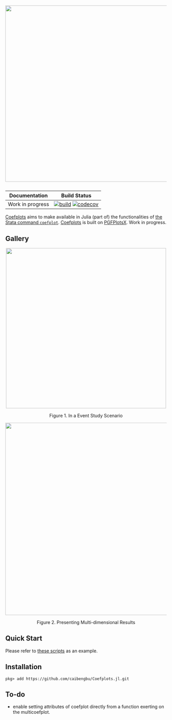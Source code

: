 <h1>
  <p align="center">
    <img width="550" src="https://raw.githubusercontent.com/caibengbu/Coefplots.jl/main/assets/logo.svg">
  </p>
</h1>

| **Documentation**                                                               | **Build Status**                                                                                |
|:-------------------------------------------------------------------------------:|:-----------------------------------------------------------------------------------------------:|
| Work in progress | [![build](https://github.com/caibengbu/Coefplots.jl/actions/workflows/ci.yml/badge.svg)](https://github.com/caibengbu/Coefplots.jl/actions/workflows/ci.yml) [![codecov](https://codecov.io/gh/caibengbu/Coefplots.jl/branch/main/graph/badge.svg)](https://codecov.io/gh/caibengbu/Coefplots.jl)|



[Coefplots](https://github.com/caibengbu/Coefplots.jl) aims to make available in Julia (part of) the functionalities of [the Stata command `coefplot`](http://repec.sowi.unibe.ch/stata/coefplot/getting-started.html). [Coefplots](https://github.com/caibengbu/Coefplots.jl) is built on [PGFPlotsX](https://github.com/KristofferC/PGFPlotsX.jl/tree/ada03510396af592e05b2e382a0c12ce37ee3cc8). Work in progress.

## Gallery
<p align="center">
  <img width="500" src="https://raw.githubusercontent.com/caibengbu/Coefplots.jl/main/assets/esplot.png">
</p>

<p align="center">
  Figure 1. In a Event Study Scenario
</p>

<p align="center">
  <img width="600" src="https://raw.githubusercontent.com/caibengbu/Coefplots.jl/main/assets/elasticity.png">
</p>

<p align="center">
  Figure 2. Presenting Multi-dimensional Results
</p>

## Quick Start

Please refer to [these scripts](test/) as an example.

## Installation
```
pkg> add https://github.com/caibengbu/Coefplots.jl.git
```

## To-do
- enable setting attributes of coefplot directly from a function exerting on the multicoefplot.
